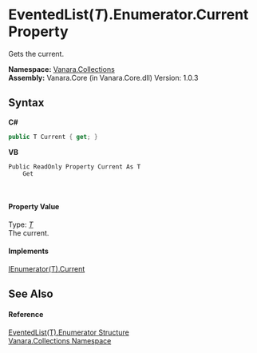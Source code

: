 # EventedList(*T*).Enumerator.Current Property 
 

Gets the current.

**Namespace:**&nbsp;<a href="062563b8-e616-d697-89ef-6de2b291d4a0">Vanara.Collections</a><br />**Assembly:**&nbsp;Vanara.Core (in Vanara.Core.dll) Version: 1.0.3

## Syntax

**C#**<br />
``` C#
public T Current { get; }
```

**VB**<br />
``` VB
Public ReadOnly Property Current As T
	Get
```

<br />

#### Property Value
Type: <a href="76b2d53b-475e-39f2-60e1-b6b89876e9a2">*T*</a><br />The current.

#### Implements
<a href="http://msdn2.microsoft.com/en-us/library/58e146b7" target="_blank">IEnumerator(T).Current</a><br />

## See Also


#### Reference
<a href="340e3b73-4e77-f5cf-dda7-fe1ea9ed0063">EventedList(T).Enumerator Structure</a><br /><a href="062563b8-e616-d697-89ef-6de2b291d4a0">Vanara.Collections Namespace</a><br />